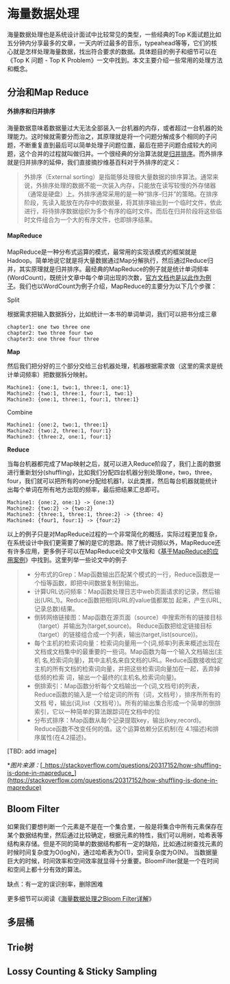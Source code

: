 # 海量数据处理

海量数据处理也是系统设计面试中比较常见的类型，一些经典的Top K面试题比如五分钟内分享最多的文章，一天内听过最多的音乐，typeahead等等，它们的核心就是怎样处理海量数据，找出符合要求的数据。具体题目的例子和细节可以在《Top K 问题 - Top K Problem》一文中找到。本文主要介绍一些常用的处理方法和概念。

## 分治和Map Reduce

#### 外排序和归并排序

海量数据意味着数据量过大无法全部装入一台机器的内存，或者超过一台机器的处理能力。这时候就需要分而治之，其原理就是将一个问题分解成多个相同的子问题，不断重复直到最后可以简单处理子问题位置，最后在把子问题合成较大的问题，这个合并的过程就叫做归并。一个很经典的分治算法就是[归并排序](https://zh.wikipedia.org/wiki/归并排序)。而外排序就是归并排序的延伸，我们直接摘抄维基百科对于外排序的定义：

> 外排序（External sorting）是指能够处理极大量数据的排序算法。通常来说，外排序处理的数据不能一次装入内存，只能放在读写较慢的外存储器（通常是硬盘）上。外排序通常采用的是一种“排序-归并”的策略。在排序阶段，先读入能放在内存中的数据量，将其排序输出到一个临时文件，依此进行，将待排序数据组织为多个有序的临时文件。而后在归并阶段将这些临时文件组合为一个大的有序文件，也即排序结果。

#### MapReduce

MapReduce是一种分布式运算的模式，最常用的实现该模式的框架就是Hadoop。简单地说它就是将大量数据通过Map分解执行，然后通过Reduce归并，其实原理就是归并排序。最经典的MapReduce的例子就是统计单词频率\(WordCount\)，既统计文章中每个单词出现的次数，[官方文档也是以此作为例子](https://hadoop.apache.org/docs/current/hadoop-mapreduce-client/hadoop-mapreduce-client-core/MapReduceTutorial.html#Example:_WordCount_v1.0)。我们也以WordCount为例子介绍，MapReduce的主要分为以下几个步骤：

Split

根据需求把输入数据拆分，比如统计一本书的单词单词，我们可以把书分成三章

```
chapter1: one two three one
chapter2: two three four two
chapter3: one three four three
```

**Map**

然后我们把分好的三个部分交给三台机器处理，机器根据需求做（这里的需求是统计单词频率）把数据拆分映射。

```
Machine1: {one:1, two:1, three:1, one:1}
Machine2: {two:1, three:1, four:1, two:1}
Machine3: {one:1, three:1, four:1, three:1}
```

Combine

```
Machine1: {one:2, two:1, three:1}
Machine2: {two:2, three:1, four:1}
Machine3: {three:2, one:1, four:1}
```

**Reduce**

当每台机器都完成了Map映射之后，就可以进入Reduce阶段了，我们上面的数据进行重新划分\(shuffling\)，比如我们分配四台机器分别处理one，two，three，four，我们就可以把所有的one分配给机器1，以此类推，然后每台机器就能统计出每个单词在所有地方出现的频率，最后把结果汇总即可。

```
Machine1: {one:2, one:1} -> {one:3}
Machine2: {two:2} -> {two:2}
Machine3: {three:1, three:1, three:2} -> {three: 4}
Machine4: {four1, four:1} -> {four:2}
```

以上的例子只是对MapReduce过程的一个非常简化的概括，实际过程更加复杂，在系统设计中我们更需要了解的是它的思路。除了统计词频以外，MapReduce还有许多应用，更多例子可以在MapReduce论文中文版和《[基于MapReduce的应用案例](https://zhuanlan.zhihu.com/p/31972709)》中找到。这里列举一些论文中的例子

> * 分布式的Grep：Map函数输出匹配某个模式的一行，Reduce函数是一个恒等函数，即把中间数据复制到输出。
> * 计算URL访问频率：Map函数处理日志中web页面请求的记录，然后输出\(URL,1\)。Reduce函数把相同URL的value值都累加 起来，产生\(URL,记录总数\)结果。
> * 倒转网络链接图：Map函数在源页面（source）中搜索所有的链接目标（target）并输出为\(target,source\)。 Reduce函数把给定链接目标（target）的链接组合成一个列表，输出\(target,list\(source\)\)。
> * 每个主机的检索词向量：检索词向量用一个\(词,频率\)列表来概述出现在文档或文档集中的最重要的一些词。Map函数为每一个输入文档输出\(主机 名,检索词向量\)，其中主机名来自文档的URL。Reduce函数接收给定主机的所有文档的检索词向量，并把这些检索词向量加在一起，丢弃掉低频的检索 词，输出一个最终的\(主机名,检索词向量\)。
> * 倒排索引：Map函数分析每个文档输出一个\(词,文档号\)的列表，Reduce函数的输入是一个给定词的所有（词，文档号），排序所所有的文档 号，输出\(词,list（文档号）\)。所有的输出集合形成一个简单的倒排索引，它以一种简单的算法跟踪词在文档中的位
> * 分布式排序：Map函数从每个记录提取key，输出\(key,record\)。Reduce函数不改变任何的值。这个运算依赖分区机制\(在 4.1描述\)和排序属性\(在4.2描述\)。

\[TBD: add image\]

\*_图片来源：_[_https://stackoverflow.com/questions/20317152/how-shuffling-is-done-in-mapreduce_](https://stackoverflow.com/questions/20317152/how-shuffling-is-done-in-mapreduce)

## Bloom Filter

如果我们要想判断一个元素是不是在一个集合里，一般是将集合中所有元素保存在某个数据结构里，然后通过比较确定，根据元素的特性，我们可以用树，哈希表等结构来存储。但是不同的简单的数据结构都有一定的缺陷，比如通过树查找元素的时候时间复杂度为O\(logN\)，通过哈希表为O\(1\)，空间复杂度为O\(N\)。 当数据量巨大的时候，时间效率和空间效率就显得十分重要。BloomFilter就是一个在时间和空间上都十分有效的算法。



缺点：有一定的误识别率，删除困难

更多细节可以阅读《[海量数据处理之Bloom Filter详解](http://buttercola.blogspot.com/2015/11/big-data-bloom-filter.html)》

## 多层桶



## Trie树



## Lossy Counting & Sticky Sampling



